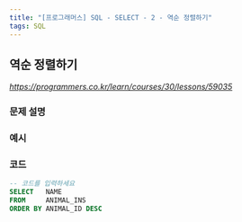 ```yaml
---
title: "[프로그래머스] SQL - SELECT - 2 - 역순 정렬하기"
tags: SQL
---
```


## 역순 정렬하기

*<https://programmers.co.kr/learn/courses/30/lessons/59035>*

### 문제 설명

### 예시

### 코드

``` sql
-- 코드를 입력하세요
SELECT   NAME
FROM     ANIMAL_INS
ORDER BY ANIMAL_ID DESC
```